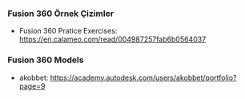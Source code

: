 ### Fusion 360 Örnek Çizimler
- Fusion 360 Pratice Exercises:
<https://en.calameo.com/read/004987257fab6b0564037>

### Fusion 360 Models
- akobbet: <https://academy.autodesk.com/users/akobbet/portfolio?page=9>
